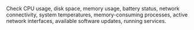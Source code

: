 Check CPU usage, disk space, memory usage, battery status, network connectivity, system temperatures, memory-consuming processes, active network interfaces, available software updates, running services.

